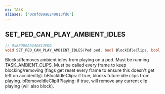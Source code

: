 ```yaml
---
ns: TASK
aliases: ["0x8fd89a6240813fd0"]
---
```

## SET_PED_CAN_PLAY_AMBIENT_IDLES

```c
// 0x8FD89A6240813FD0
void SET_PED_CAN_PLAY_AMBIENT_IDLES(Ped ped, bool BlockIdleClips, bool RemoveIdleClipIfPlaying);
```

Blocks/Removes ambient idles from playing on a ped. Must be running TASK_AMBIENT_CLIPS. Must be called every frame to keep blocking/removing (flags get reset every frame to ensure this doesn't get left on accidently).
bBlockIdleClips: if true, blocks future idle clips from playing. bRemoveIdleClipIfPlaying: if true, will remove any current clip playing (will also block).

